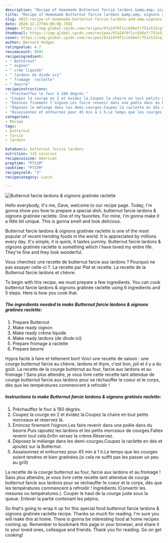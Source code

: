 ```yaml
---
description: "Recipe of Homemade Butternut farcie lardons &amp;amp; oignons gratinée raclette"
title: "Recipe of Homemade Butternut farcie lardons &amp;amp; oignons gratinée raclette"
slug: 4022-recipe-of-homemade-butternut-farcie-lardons-and-amp-oignons-gratinee-raclette
date: 2020-12-27T04:08:08.750Z
image: https://img-global.cpcdn.com/recipes/97a24f9f1ccb56ef/751x532cq70/butternut-farcie-lardons-oignons-gratinee-raclette-photo-principale-de-la-recette.jpg
thumbnail: https://img-global.cpcdn.com/recipes/97a24f9f1ccb56ef/751x532cq70/butternut-farcie-lardons-oignons-gratinee-raclette-photo-principale-de-la-recette.jpg
cover: https://img-global.cpcdn.com/recipes/97a24f9f1ccb56ef/751x532cq70/butternut-farcie-lardons-oignons-gratinee-raclette-photo-principale-de-la-recette.jpg
author: Bernard Hodges
ratingvalue: 4.7
reviewcount: 8691
recipeingredient:
- " Butternut"
- " oignon"
- " crme liquide"
- " lardons de dinde ici"
- " fromage  raclette"
- " beurre"
recipeinstructions:
- "Préchauffez le four à 180 degrés."
- "Coupez la courge en 2 et évidez là.Coupez la chaire en tout petits morceaux et réservez là."
- "Émincez finement l’oignon.Les faire revenir dans une poêle dans du beurre.Puis rajoutez les lardons et les petits morceaux de courges.Faites revenir tout cela.Enfin versez la crème.Réservez."
- "Déposez le mélange dans les demi-courges.Coupez la raclette en dés et ajoutez sur la Butternut."
- "Assaisonnez et enfournez pour 45 min à 1 h.Le temps que les courges soient tendres et bien gratinées.(si cela ne suffit pas les passer un peu au grill)"
categories:
- Recipe
tags:
- butternut
- farcie
- lardons

katakunci: butternut farcie lardons 
nutrition: 115 calories
recipecuisine: American
preptime: "PT21M"
cooktime: "PT37M"
recipeyield: "3"
recipecategory: Lunch

---
```



![Butternut farcie lardons &amp; oignons gratinée raclette](https://img-global.cpcdn.com/recipes/97a24f9f1ccb56ef/751x532cq70/butternut-farcie-lardons-oignons-gratinee-raclette-photo-principale-de-la-recette.jpg)

Hello everybody, it's me, Dave, welcome to our recipe page. Today, I'm gonna show you how to prepare a special dish, butternut farcie lardons &amp; oignons gratinée raclette. One of my favorites. For mine, I'm gonna make it a little bit unique. This is gonna smell and look delicious.

Butternut farcie lardons &amp; oignons gratinée raclette is one of the most popular of recent trending foods in the world. It is appreciated by millions every day. It's simple, it is quick, it tastes yummy. Butternut farcie lardons &amp; oignons gratinée raclette is something which I have loved my entire life. They're fine and they look wonderful.

Vous cherchez une recette de butternut farcie aux lardons ? Pourquoi ne pas essayer celle-ci ?. La recette par Plat et recette. La recette de la Butternut farcie lardons et chèvre.


To begin with this recipe, we must prepare a few ingredients. You can cook butternut farcie lardons &amp; oignons gratinée raclette using 6 ingredients and 5 steps. Here is how you cook that.

<!--inarticleads1-->

##### The ingredients needed to make Butternut farcie lardons &amp; oignons gratinée raclette:

1. Prepare  Butternut
1. Make ready  oignon
1. Make ready  crème liquide
1. Make ready  lardons (de dinde ici)
1. Prepare  fromage à raclette
1. Prepare  beurre


Hypra facile à faire et tellement bon! Voici une recette de saison : une courge butternut farcie au chèvre, lardons et thym, c&#39;est bon, joli et il y a du goût. La recette de la courge butternut au four, farcie aux lardons et au fromage ! Sans plus attendre, je vous livre cette recette tant attendue de courge butternut farcie aux lardons pour se réchauffer le coeur et le corps, dès que les températures commencent à refroidir ! 

<!--inarticleads2-->

##### Instructions to make Butternut farcie lardons &amp; oignons gratinée raclette:

1. Préchauffez le four à 180 degrés.
1. Coupez la courge en 2 et évidez là.Coupez la chaire en tout petits morceaux et réservez là.
1. Émincez finement l’oignon.Les faire revenir dans une poêle dans du beurre.Puis rajoutez les lardons et les petits morceaux de courges.Faites revenir tout cela.Enfin versez la crème.Réservez.
1. Déposez le mélange dans les demi-courges.Coupez la raclette en dés et ajoutez sur la Butternut.
1. Assaisonnez et enfournez pour 45 min à 1 h.Le temps que les courges soient tendres et bien gratinées.(si cela ne suffit pas les passer un peu au grill)


La recette de la courge butternut au four, farcie aux lardons et au fromage ! Sans plus attendre, je vous livre cette recette tant attendue de courge butternut farcie aux lardons pour se réchauffer le coeur et le corps, dès que les températures commencent à refroidir ! Ingrédients (Convertir les mesures ou températures.). Couper le haut de la courge juste sous la queue. Enlever la partie contenant les pépins. 

So that's going to wrap it up for this special food butternut farcie lardons &amp; oignons gratinée raclette recipe. Thanks so much for reading. I'm sure you will make this at home. There is gonna be interesting food at home recipes coming up. Remember to bookmark this page in your browser, and share it to your loved ones, colleague and friends. Thank you for reading. Go on get cooking!
